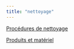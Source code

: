 ```yaml
---
title: "nettoyage"
---
```


[Procédures de nettoyage](notes/proceduresNettoyage.md)

[Produits et matériel](notes/nettoyage/produitsMaterielNettoyage.md)